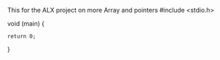 This for the ALX project on more Array and pointers
#include <stdio.h>

  void (main) {


    return 0;
  }